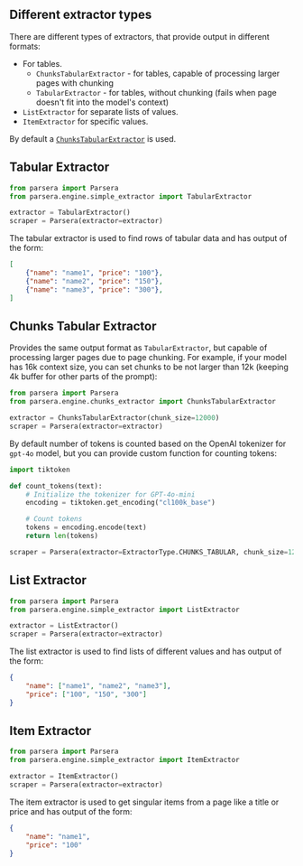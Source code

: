 ## Different extractor types
There are different types of extractors, that provide output in different formats:

- For tables.
    - `ChunksTabularExtractor` - for tables, capable of processing larger pages with chunking
    - `TabularExtractor` - for tables, without chunking (fails when page doesn't fit into the model's context)
- `ListExtractor` for separate lists of values.
- `ItemExtractor` for specific values.

By default a [`ChunksTabularExtractor`](#chunks-tabular-extractor) is used.

## Tabular Extractor
```python
from parsera import Parsera
from parsera.engine.simple_extractor import TabularExtractor

extractor = TabularExtractor()
scraper = Parsera(extractor=extractor)
```
The tabular extractor is used to find rows of tabular data and has output of the form:
```json
[
    {"name": "name1", "price": "100"},
    {"name": "name2", "price": "150"},
    {"name": "name3", "price": "300"},
]
```

## Chunks Tabular Extractor
Provides the same output format as `TabularExtractor`, but capable of processing larger pages due to page chunking.
For example, if your model has 16k context size, you can set chunks to be not larger than 12k (keeping 4k buffer for other parts of the prompt):
```python
from parsera import Parsera
from parsera.engine.chunks_extractor import ChunksTabularExtractor

extractor = ChunksTabularExtractor(chunk_size=12000)
scraper = Parsera(extractor=extractor)
```

By default number of tokens is counted based on the OpenAI tokenizer for `gpt-4o` model, but you can provide custom
function for counting tokens:

```python
import tiktoken

def count_tokens(text):
    # Initialize the tokenizer for GPT-4o-mini
    encoding = tiktoken.get_encoding("cl100k_base")

    # Count tokens
    tokens = encoding.encode(text)
    return len(tokens)

scraper = Parsera(extractor=ExtractorType.CHUNKS_TABULAR, chunk_size=12000, token_counter=count_tokens)
```


## List Extractor
```python
from parsera import Parsera
from parsera.engine.simple_extractor import ListExtractor

extractor = ListExtractor()
scraper = Parsera(extractor=extractor)
```
The list extractor is used to find lists of different values and has output of the form:
```json
{
    "name": ["name1", "name2", "name3"],
    "price": ["100", "150", "300"]
}
```

## Item Extractor
```python
from parsera import Parsera
from parsera.engine.simple_extractor import ItemExtractor

extractor = ItemExtractor()
scraper = Parsera(extractor=extractor)
```
The item extractor is used to get singular items from a page like a title or price and has output of the form:
```json
{
    "name": "name1",
    "price": "100"
}
```
